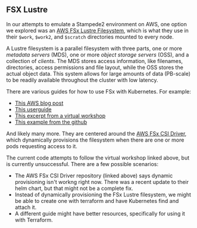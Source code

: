FSX Lustre
----------

In our attempts to emulate a Stampede2 environment on AWS, one option we explored was an [AWS FSx Lustre Filesystem](https://aws.amazon.com/fsx/lustre/), which is what they use in their `$work`, `$work2`, and `$scratch` directories mounted to every node.

A Lustre filesystem is a parallel filesystem with three parts, one or more _metadata servers_ (MDS), one or more _object storage servers_ (OSS), and a collection of _clients_. The MDS stores access information, like filenames, directories, access permissions and file layout, while the OSS stores the actual object data. This system allows for large amounts of data (PB-scale) to be readily available throughout the cluster with low latency.

There are various guides for how to use FSx with Kubernetes. For example:
- [This AWS blog post](https://aws.amazon.com/blogs/opensource/using-fsx-lustre-csi-driver-amazon-eks/)
- [This userguide](https://docs.aws.amazon.com/eks/latest/userguide/fsx-csi.html)
- [This excerpt from a virtual workshop](https://www.eksworkshop.com/beginner/190_fsx_lustre/launching-fsx/)
- [This example from the github](https://github.com/kubernetes-sigs/aws-fsx-csi-driver/tree/master/examples/kubernetes/dynamic_provisioning)

And likely many more. They are centered around the [AWS FSx CSI Driver](https://github.com/kubernetes-sigs/aws-fsx-csi-driver/), which dynamically provisions the filesystem when there are one or more pods requesting access to it. 

The current code attempts to follow the virtual workshop linked above, but is currently unsuccessful. There are a few possible scenarios:
- The AWS FSx CSI Driver repository (linked above) says dynamic provisioning isn't workng right now. There was a recent update to their helm chart, but that might not be a complete fix.
- Instead of dynamically provisioning the FSx Lustre filesystem, we might be able to create one with terraform and have Kubernetes find and attach it.
- A different guide might have better resources, specifically for using it with Terraform.
